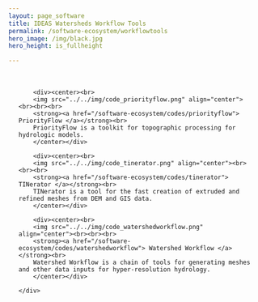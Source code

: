 ```yaml
---
layout: page_software
title: IDEAS Watersheds Workflow Tools
permalink: /software-ecosystem/workflowtools
hero_image: /img/black.jpg
hero_height: is_fullheight

---
```

<style>
    .wrapper {
        display:grid;
        grid-template-columns: repeat(auto-fill, minmax(300px, 1fr));
        max-width: 1250px;
        margin: 1px auto;
        padding: 20px;
        gap: 20px;
    }
    .wrapper > div{
        background:#eee;
        padding: 1em;
    }
    .wrapper > div:nth-child(odd){
        background:#ddd;
    }
    .wrapper img {
        max-height: 100px; /* Adjust the height value as needed */
    }
</style>
<body>
    <div class = "wrapper">
        
        <div><center><br>
        <img src="../../img/code_priorityflow.png" align="center"><br><br><br>
        <strong><a href="/software-ecosystem/codes/priorityflow"> PriorityFlow </a></strong><br>
        PriorityFlow is a toolkit for topographic processing for hydrologic models.
        </center></div>

        <div><center><br>
        <img src="../../img/code_tinerator.png" align="center"><br><br><br>
        <strong><a href="/software-ecosystem/codes/tinerator"> TINerator </a></strong><br>
        TINerator is a tool for the fast creation of extruded and refined meshes from DEM and GIS data.
        </center></div>

        <div><center><br>
        <img src="../../img/code_watershedworkflow.png" align="center"><br><br><br>
        <strong><a href="/software-ecosystem/codes/watershedworkflow"> Watershed Workflow </a></strong><br>
        Watershed Workflow is a chain of tools for generating meshes and other data inputs for hyper-resolution hydrology.
        </center></div>

    </div>

</body>

